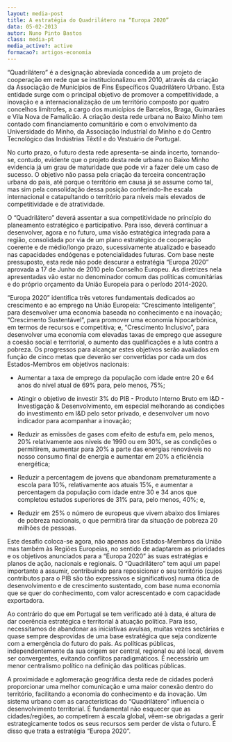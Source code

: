 ```yaml
---
layout: media-post
title: A estratégia do Quadrilátero na “Europa 2020”
data: 05-02-2013
autor: Nuno Pinto Bastos
class: media-pt
media_active?: active
formacao?: artigos-economia
---
```


“Quadrilátero” é a designação abreviada concedida a um projeto de cooperação em rede que se institucionalizou em 2010, através da criação da Associação de Municípios de Fins Específicos Quadrilátero Urbano. Esta entidade surge com o principal objetivo de promover a competitividade, a inovação e a internacionalização de um território composto por quatro concelhos limítrofes, a cargo dos municípios de Barcelos, Braga, Guimarães e Vila Nova de Famalicão. A criação desta rede urbana no Baixo Minho tem contado com financiamento comunitário e com o envolvimento da Universidade do Minho, da Associação Industrial do Minho e do Centro Tecnológico das Indústrias Têxtil e do Vestuário de Portugal.

No curto prazo, o futuro desta rede apresenta-se ainda incerto, tornando-se, contudo, evidente que o projeto desta rede urbana no Baixo Minho evidencia já um grau de maturidade que pode vir a fazer dele um caso de sucesso. O objetivo não passa pela criação da terceira concentração urbana do país, até porque o território em causa já se assume como tal, mas sim pela consolidação dessa posição conferindo-lhe escala internacional e catapultando o território para níveis mais elevados de competitividade e de atratividade.

O “Quadrilátero” deverá assentar a sua competitividade no princípio do planeamento estratégico e participativo. Para isso, deverá continuar a desenvolver, agora e no futuro, uma visão estratégica integrada para a região, consolidada por via de um plano estratégico de cooperação coerente e de médio/longo prazo, sucessivamente atualizado e baseado nas capacidades endógenas e potencialidades futuras. Com base neste pressuposto, esta rede não pode descurar a estratégia “Europa 2020” aprovada a 17 de Junho de 2010 pelo Conselho Europeu. As diretrizes nela apresentadas vão estar no denominador comum das políticas comunitárias e do próprio orçamento da União Europeia para o período 2014-2020.

“Europa 2020” identifica três vetores fundamentais dedicados ao crescimento e ao emprego na União Europeia: “Crescimento Inteligente”, para desenvolver uma economia baseada no conhecimento e na inovação; “Crescimento Sustentável”, para promover uma economia hipocarbónica, em termos de recursos e competitiva; e, “Crescimento Inclusivo”, para desenvolver uma economia com elevadas taxas de emprego que assegure a coesão social e territorial, o aumento das qualificações e a luta contra a pobreza. Os progressos para alcançar estes objetivos serão avaliados em função de cinco metas que deverão ser convertidas por cada um dos Estados-Membros em objetivos nacionais:

- Aumentar a taxa de emprego da população com idade entre 20 e 64 anos do nível atual de 69% para, pelo menos, 75%;

- Atingir o objetivo de investir 3% do PIB - Produto Interno Bruto em I&D - Investigação & Desenvolvimento, em especial melhorando as condições do investimento em I&D pelo setor privado, e desenvolver um novo indicador para acompanhar a inovação;

- Reduzir as emissões de gases com efeito de estufa em, pelo menos, 20% relativamente aos níveis de 1990 ou em 30%, se as condições o permitirem, aumentar para 20% a parte das energias renováveis no nosso consumo final de energia e aumentar em 20% a eficiência energética;

- Reduzir a percentagem de jovens que abandonam prematuramente a escola para 10%, relativamente aos atuais 15%, e aumentar a percentagem da população com idade entre 30 e 34 anos que completou estudos superiores de 31% para, pelo menos, 40%; e,

- Reduzir em 25% o número de europeus que vivem abaixo dos limiares de pobreza nacionais, o que permitirá tirar da situação de pobreza 20 milhões de pessoas.

Este desafio coloca-se agora, não apenas aos Estados-Membros da União mas também às Regiões Europeias, no sentido de adaptarem as prioridades e os objetivos anunciados para a “Europa 2020” às suas estratégias e planos de ação, nacionais e regionais. O “Quadrilátero” tem aqui um papel importante a assumir, contribuindo para reposicionar o seu território (cujos contributos para o PIB são tão expressivos e significativos) numa ótica de desenvolvimento e de crescimento sustentado, com base numa economia que se quer do conhecimento, com valor acrescentado e com capacidade exportadora.

Ao contrário do que em Portugal se tem verificado até à data, é altura de dar coerência estratégica e territorial à atuação política. Para isso, necessitamos de abandonar as iniciativas avulsas, muitas vezes sectárias e quase sempre desprovidas de uma base estratégica que seja condizente com a emergência do futuro do país. As políticas públicas, independentemente da sua origem ser central, regional ou até local, devem ser convergentes, evitando conflitos paradigmáticos. É necessário um menor centralismo político na definição das políticas públicas.

A proximidade e aglomeração geográfica desta rede de cidades poderá proporcionar uma melhor comunicação e uma maior conexão dentro do território, facilitando a economia do conhecimento e da inovação. Um sistema urbano com as características do “Quadrilátero” influencia o desenvolvimento territorial. É fundamental não esquecer que as cidades/regiões,  ao competirem à escala global, vêem-se obrigadas a gerir estrategicamente todos os seus recursos sem perder de vista o futuro. É disso que trata a estratégia “Europa 2020”.